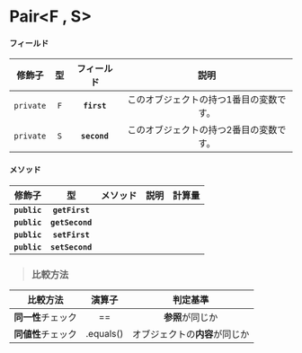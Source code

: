 # Pair<F , S>
#### フィールド
|修飾子|型|フィールド|説明|
|:---:|:---:|:---:|:---:|
|`private`|`F`|**`first`**|このオブジェクトの持つ1番目の変数です。|
|`private`|`S`|**`second`**|このオブジェクトの持つ2番目の変数です。|
#### メソッド
|修飾子|型|メソッド|説明|計算量|
|:---:|:---:|:---:|:---:|:---:|
|**`public`**|**`getFirst`**||||
|**`public`**|**`getSecond`**||||
|**`public`**|**`setFirst`**||||
|**`public`**|**`setSecond`**||||
> ### 比較方法
|比較方法|演算子|判定基準|
|:---:|:---:|:---:|
|**同一性**チェック|==|**参照**が同じか|
|**同値性**チェック|.equals()|オブジェクトの**内容**が同じか|
